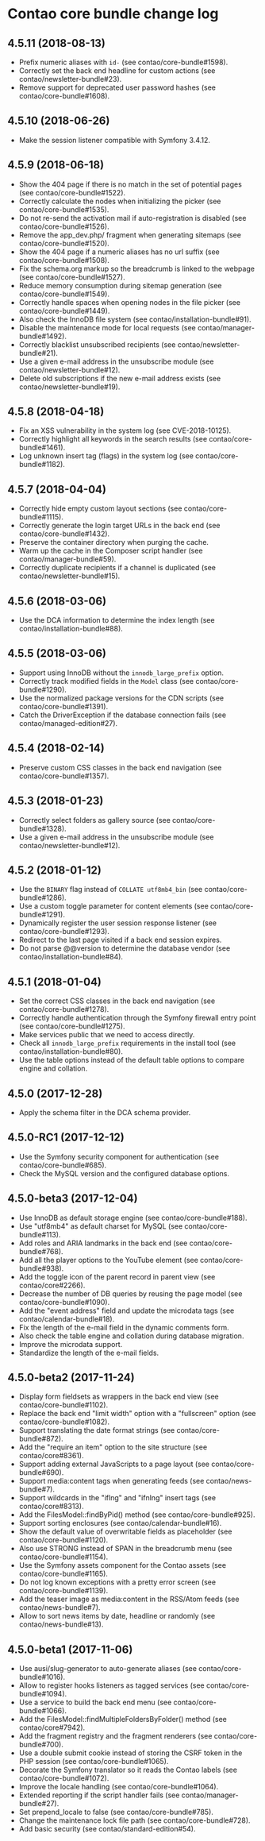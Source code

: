 # Contao core bundle change log

## 4.5.11 (2018-08-13)

 * Prefix numeric aliases with `id-` (see contao/core-bundle#1598).
 * Correctly set the back end headline for custom actions (see contao/newsletter-bundle#23). 
 * Remove support for deprecated user password hashes (see contao/core-bundle#1608).

## 4.5.10 (2018-06-26)

 * Make the session listener compatible with Symfony 3.4.12.

## 4.5.9 (2018-06-18)

 * Show the 404 page if there is no match in the set of potential pages (see contao/core-bundle#1522).
 * Correctly calculate the nodes when initializing the picker (see contao/core-bundle#1535).
 * Do not re-send the activation mail if auto-registration is disabled (see contao/core-bundle#1526).
 * Remove the app_dev.php/ fragment when generating sitemaps (see contao/core-bundle#1520).
 * Show the 404 page if a numeric aliases has no url suffix (see contao/core-bundle#1508).
 * Fix the schema.org markup so the breadcrumb is linked to the webpage (see contao/core-bundle#1527).
 * Reduce memory consumption during sitemap generation (see contao/core-bundle#1549).
 * Correctly handle spaces when opening nodes in the file picker (see contao/core-bundle#1449).
 * Also check the InnoDB file system (see contao/installation-bundle#91).
 * Disable the maintenance mode for local requests (see contao/manager-bundle#1492).
 * Correctly blacklist unsubscribed recipients (see contao/newsletter-bundle#21).
 * Use a given e-mail address in the unsubscribe module (see contao/newsletter-bundle#12).
 * Delete old subscriptions if the new e-mail address exists (see contao/newsletter-bundle#19).

## 4.5.8 (2018-04-18)

 * Fix an XSS vulnerability in the system log (see CVE-2018-10125).
 * Correctly highlight all keywords in the search results (see contao/core-bundle#1461).
 * Log unknown insert tag (flags) in the system log (see contao/core-bundle#1182).

## 4.5.7 (2018-04-04)

 * Correctly hide empty custom layout sections (see contao/core-bundle#1115).
 * Correctly generate the login target URLs in the back end (see contao/core-bundle#1432).
 * Preserve the container directory when purging the cache.
 * Warm up the cache in the Composer script handler (see contao/manager-bundle#59).
 * Correctly duplicate recipients if a channel is duplicated (see contao/newsletter-bundle#15).

## 4.5.6 (2018-03-06)

 * Use the DCA information to determine the index length (see contao/installation-bundle#88).

## 4.5.5 (2018-03-06)

 * Support using InnoDB without the `innodb_large_prefix` option.
 * Correctly track modified fields in the `Model` class (see contao/core-bundle#1290).
 * Use the normalized package versions for the CDN scripts (see contao/core-bundle#1391).
 * Catch the DriverException if the database connection fails (see contao/managed-edition#27).

## 4.5.4 (2018-02-14)

 * Preserve custom CSS classes in the back end navigation (see contao/core-bundle#1357).

## 4.5.3 (2018-01-23)

 * Correctly select folders as gallery source (see contao/core-bundle#1328).
 * Use a given e-mail address in the unsubscribe module (see contao/newsletter-bundle#12).

## 4.5.2 (2018-01-12)

 * Use the `BINARY` flag instead of `COLLATE utf8mb4_bin` (see contao/core-bundle#1286).
 * Use a custom toggle parameter for content elements (see contao/core-bundle#1291).
 * Dynamically register the user session response listener (see contao/core-bundle#1293).
 * Redirect to the last page visited if a back end session expires.
 * Do not parse @@version to determine the database vendor (see contao/installation-bundle#84).

## 4.5.1 (2018-01-04)

 * Set the correct CSS classes in the back end navigation (see contao/core-bundle#1278).
 * Correctly handle authentication through the Symfony firewall entry point (see contao/core-bundle#1275).
 * Make services public that we need to access directly.
 * Check all `innodb_large_prefix` requirements in the install tool (see contao/installation-bundle#80).
 * Use the table options instead of the default table options to compare engine and collation.

## 4.5.0 (2017-12-28)

 * Apply the schema filter in the DCA schema provider.

## 4.5.0-RC1 (2017-12-12)

 * Use the Symfony security component for authentication (see contao/core-bundle#685).
 * Check the MySQL version and the configured database options.

## 4.5.0-beta3 (2017-12-04)

 * Use InnoDB as default storage engine (see contao/core-bundle#188).
 * Use "utf8mb4" as default charset for MySQL (see contao/core-bundle#113).
 * Add roles and ARIA landmarks in the back end (see contao/core-bundle#768).
 * Add all the player options to the YouTube element (see contao/core-bundle#938).
 * Add the toggle icon of the parent record in parent view (see contao/core#2266).
 * Decrease the number of DB queries by reusing the page model (see contao/core-bundle#1090).
 * Add the "event address" field and update the microdata tags (see contao/calendar-bundle#18).
 * Fix the length of the e-mail field in the dynamic comments form.
 * Also check the table engine and collation during database migration.
 * Improve the microdata support.
 * Standardize the length of the e-mail fields.

## 4.5.0-beta2 (2017-11-24)

 * Display form fieldsets as wrappers in the back end view (see contao/core-bundle#1102).
 * Replace the back end "limit width" option with a "fullscreen" option (see contao/core-bundle#1082).
 * Support translating the date format strings (see contao/core-bundle#872).
 * Add the "require an item" option to the site structure (see contao/core#8361).
 * Support adding external JavaScripts to a page layout (see contao/core-bundle#690).
 * Support media:content tags when generating feeds (see contao/news-bundle#7).
 * Support wildcards in the "iflng" and "ifnlng" insert tags (see contao/core#8313).
 * Add the FilesModel::findByPid() method (see contao/core-bundle#925).
 * Support sorting enclosures (see contao/calendar-bundle#16).
 * Show the default value of overwritable fields as placeholder (see contao/core-bundle#1120).
 * Also use STRONG instead of SPAN in the breadcrumb menu (see contao/core-bundle#1154).
 * Use the Symfony assets component for the Contao assets (see contao/core-bundle#1165).
 * Do not log known exceptions with a pretty error screen (see contao/core-bundle#1139).
 * Add the teaser image as media:content in the RSS/Atom feeds (see contao/news-bundle#7).
 * Allow to sort news items by date, headline or randomly (see contao/news-bundle#13).

## 4.5.0-beta1 (2017-11-06)

 * Use ausi/slug-generator to auto-generate aliases (see contao/core-bundle#1016).
 * Allow to register hooks listeners as tagged services (see contao/core-bundle#1094).
 * Use a service to build the back end menu (see contao/core-bundle#1066).
 * Add the FilesModel::findMultipleFoldersByFolder() method (see contao/core#7942).
 * Add the fragment registry and the fragment renderers (see contao/core-bundle#700).
 * Use a double submit cookie instead of storing the CSRF token in the PHP session (see contao/core-bundle#1065).
 * Decorate the Symfony translator so it reads the Contao labels (see contao/core-bundle#1072).
 * Improve the locale handling (see contao/core-bundle#1064).
 * Extended reporting if the script handler fails (see contao/manager-bundle#27).
 * Set prepend_locale to false (see contao/core-bundle#785).
 * Change the maintenance lock file path (see contao/core-bundle#728).
 * Add basic security (see contao/standard-edition#54).
